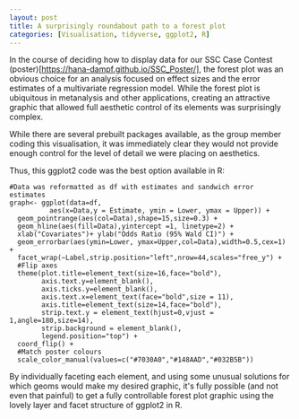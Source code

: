 ```yaml
---
layout: post
title: A surprisingly roundabout path to a forest plot 
categories: [Visualisation, tidyverse, ggplot2, R]
---
```


In the course of deciding how to display data for our SSC Case Contest (poster)[https://hana-dampf.github.io/SSC_Poster/], the forest plot was an obvious choice for an analysis focused on effect sizes and the error estimates of a multivariate regression model. While the forest plot is ubiquitous in metanalysis and other applications, creating an attractive graphic that allowed full aesthetic control of its elements was surprisingly complex.

While there are several prebuilt packages available, as the group member coding this visualisation, it was immediately clear they would not provide enough control for the level of detail we were placing on aesthetics.

Thus, this ggplot2 code was the best option available in R:

```
#Data was reformatted as df with estimates and sandwich error estimates
graph<- ggplot(data=df,
          aes(x=Data,y = Estimate, ymin = Lower, ymax = Upper)) +
  geom_pointrange(aes(col=Data),shape=15,size=0.3) +
  geom_hline(aes(fill=Data),yintercept =1, linetype=2) +
  xlab("Covariates")+ ylab("Odds Ratio (95% Wald CI)") +
  geom_errorbar(aes(ymin=Lower, ymax=Upper,col=Data),width=0.5,cex=1) +
  facet_wrap(~Label,strip.position="left",nrow=44,scales="free_y") +
  #Flip axes
  theme(plot.title=element_text(size=16,face="bold"),
        axis.text.y=element_blank(),
        axis.ticks.y=element_blank(),
        axis.text.x=element_text(face="bold",size = 11),
        axis.title=element_text(size=14,face="bold"),
        strip.text.y = element_text(hjust=0,vjust = 1,angle=180,size=14),
        strip.background = element_blank(),
        legend.position="top") +
  coord_flip() +
  #Match poster colours
  scale_color_manual(values=c("#7030A0","#148AAD","#032B5B"))
  ```
  
  By individually faceting each element, and using some unusual solutions for which geoms would make my desired graphic, it's fully possible (and not even that painful) to get a fully controllable forest plot graphic using the lovely layer and facet structure of ggplot2 in R.
